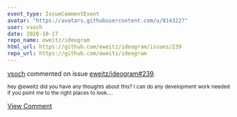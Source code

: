 ```yaml
---
event_type: IssueCommentEvent
avatar: "https://avatars.githubusercontent.com/u/814322?"
user: vsoch
date: 2020-10-17
repo_name: eweitz/ideogram
html_url: https://github.com/eweitz/ideogram/issues/239
repo_url: https://github.com/eweitz/ideogram
---
```


<a href='https://github.com/vsoch' target='_blank'>vsoch</a> commented on issue <a href='https://github.com/eweitz/ideogram/issues/239' target='_blank'>eweitz/ideogram#239</a>.

<small>hey @eweitz did you have any thoughts about this? I can do any development work needed if you point me to the right places to look....</small>

<a href='https://github.com/eweitz/ideogram/issues/239' target='_blank'>View Comment</a>